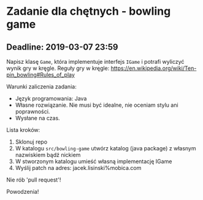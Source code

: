 # Zadanie dla chętnych - bowling game

## Deadline: 2019-03-07 23:59

Napisz klasę `Game`, która implementuje interfejs `IGame` i potrafi wyliczyć wynik gry w kręgle.
Reguły gry w kręgle: https://en.wikipedia.org/wiki/Ten-pin_bowling#Rules_of_play

Warunki zaliczenia zadania:
* Język programowania: Java
* Własne rozwiązanie. Nie musi być idealne, nie oceniam stylu ani poprawności.
* Wysłane na czas.

Lista kroków:
1. Sklonuj repo
2. W katalogu `src/bowling-game` utwórz katalog (java package) z własnym nazwiskiem bądź nickiem
3. W stworzonym katalogu umieść własną implementację IGame
4. Wyślij patch na adres: jacek.lisinski%mobica.com

Nie rób 'pull request'!

Powodzenia!
